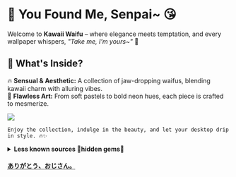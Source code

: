 # 🌸 You Found Me, Senpai~ 😘  

Welcome to **Kawaii Waifu** – where elegance meets temptation, and every wallpaper whispers, *"Take me, I’m yours~"* 💋  

## 💖 What's Inside?  
🔥 **Sensual & Aesthetic:** A collection of jaw-dropping waifus, blending kawaii charm with alluring vibes.  
🎨 **Flawless Art:** From soft pastels to bold neon hues, each piece is crafted to mesmerize.    


![](https://github.com/JoydeepMallick/Wallpapers/blob/main/KawaiiWaifu/Momo%20Velia%20Deviluke%20HD%20Wallpaper%20-%20To%20Love-Ru%20Smile.png?raw=true)

    Enjoy the collection, indulge in the beauty, and let your desktop drip in style. 🔥✨  


<details><summary> <b> Less known sources 💎hidden gems🤫 </b></summary>
This section is exclusively for genuine waifu connoisseurs who truly appreciate artistry 🧐 - casual browsers likely won't even notice these treasures!

- [Danbooru](https://danbooru.donmai.us/posts/9000730?q=2girls), [yande.re](https://yande.re/post/show/826223), [gelbooru](https://gelbooru.com/index.php?page=post&s=view&id=8005564): where artists's true creativity comes to life. ⚠️<b>Warning</b>: NSFW content present, so be cautious!

- [zerochan.net](https://www.zerochan.net/) : anime imageboard, korean website

- [anime.rule34.world](https://anime.rule34.world/post/317043) : anime imageboard, ⚠️<b>Warning</b>: NSFW content present, so be cautious!

- [artstation](https://www.artstation.com/user-395872)

- [sekai.best](https://sekai.best/card) : Card related to Project Sekai anime, serve as wonderful collecion of wallpapers, `beauty lies in the eyes of the beholder🥹` comarade.

- [fantasymoe subreddit](https://www.reddit.com/r/fantasymoe/)

</details>

#### <abbr title="Arigatō, ojisan"> ありがとう、おじさん。 </abbr>

